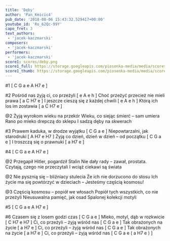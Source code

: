 ```yaml
---
title: 'Dęby'
author: 'Pan_Kmicic4'
pub_date: '2018-08-06 15:43:32.529417+00:00'
youtube_id: 'Ro_62Qc-99Y'
capo_fret: 3
text_authors:
 - 'jacek-kaczmarski'
composers:
 - 'jacek-kaczmarski'
performers:
 - 'jacek-kaczmarski'
score1: scores/deby.png
score1_full: https://storage.googleapis.com/piosenka-media/media/scores/deby.png
score1_thumb: https://storage.googleapis.com/piosenka-media/media/scores/deby.png.180x0_q85_upscale.png
---
```


#1
[ C G a e A H7 e ]

#2
Pośród nas żyją ci, co przeżyli [ e A e h ]
Choć przeżyć przecież nie mieli prawa [ a C H7 e ]
I jeszcze cieszą się z każdej chwili [ e A e h ]
Którą ich los im zostawia [ a C H7 e ]

@2
Żyją wyrokom wieku na przekór
Wieku, co siejąc śmierć – sam umiera
Rano po mleko drepczą do sklepu
I sadzą dęby na skwerach

#3
Prawem kaduka, w drodze wyjątku [ C G a e ]
Niepowtarzalni, jak starodruki [ A H7 e H7 ]
Żyją co dzień, dzień w dzień – od początku [ C G a e ]
I troszczą się o prawnuki [ a H7 e ]

#4
[ C G a e A H7 e ]

@2
Przegapił Hitler, pogardził Stalin
Nie dały rady – zawał, prostata.
Czytają, czego nie przeczytali
I wciąż ciekawi są świata

@2
Nie pysznią się – bliźniacy stulecia
Że ich nie dorzucono do stosu
Ich życie ma się powtórzyć w dzieciach
– Jesteśmy częścią kosmosu!

@3
Częścią kosmosu – popiół we włosach
Popiół tych wszystkich, co nie przeżyli
Nieusuwalna pamięć, jak osad
Spalonej kolekcji motyli

#5
[ C G a e A H7 e ]

#6
Czasem się z losem godzi czas [ C G a e ]
Mleko, motyl, dąb w rozkwicie [ C H7 e H7 ]
Ci, co przeżyli – żyją wśród nas [ C G a e ]
Tak obrażonych na życie [ a H7 e ]
Ci, co przeżyli – żyją wśród nas [ C G a e ]
Tak obrażonych na życie [ a H7 e ]
Ci, co przeżyli – żyją wśród nas [ C G a e ( a H7 e ) ]